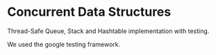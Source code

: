 # Concurrent Data Structures

Thread-Safe Queue, Stack and Hashtable implementation with testing. 

We used the google testing framework.

